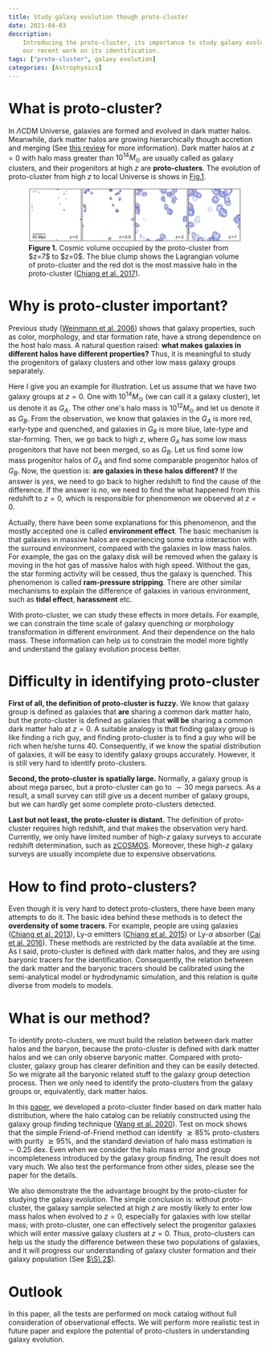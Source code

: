 ```yaml
---
title: Study galaxy evolution though proto-cluster
date: 2021-04-03
description:
    Introducing the proto-cluster, its importance to study galaxy evolution, and
    our recent work on its identification.
tags: ["proto-cluster", galaxy evolution]
categories: [Astrophysics]
---
```


# What is proto-cluster?

In $\Lambda$CDM Universe, galaxies are formed and evolved in dark matter halos.
Meanwhile, dark matter halos are growing hierarchically though accretion and
merging (See <a href="paper_review_0610031.html">this review</a> for more
information). Dark matter halos at $z=0$ with halo mass greater than
$10^{14}M_{\odot}$ are usually called as galaxy clusters, and their progenitors
at high $z$ are **proto-clusters**. The evolution of proto-cluster from high $z$
to local Universe is shows in <a href="#fig1">Fig.1</a>.

<figure id="fig1">
<img src="/blog/image/protocluster_fig1.png" width=740>
<figcaption>
<strong> Figure 1.</strong> Cosmic volume occupied by the proto-cluster from
$z=7$ to $z=0$. The blue clump shows the Lagrangian volume of proto-cluster and
the red dot is the most massive halo in the proto-cluster
(<a href="https://ui.adsabs.harvard.edu/abs/2017ApJ...844L..23C/abstract" target="_blank">Chiang et al. 2017</a>).
</figcaption>
</figure>

# Why is proto-cluster important?

Previous study
([Weinmann et al. 2006](https://ui.adsabs.harvard.edu/abs/2006MNRAS.366....2W/abstract))
shows that galaxy properties, such as color, morphology, and star formation
rate, have a strong dependence on the host halo mass. A natural question raised:
**what makes galaxies in different halos have different properties?** Thus, it
is meaningful to study the progenitors of galaxy clusters and other low mass
galaxy groups separately.

Here I give you an example for illustration. Let us assume that we have two
galaxy groups at $z=0$. One with $10^{14}M_\odot$ (we can call it a galaxy
cluster), let us denote it as $G_A$. The other one's halo mass is
$10^{12}M_\odot$ and let us denote it as $G_B$. From the observation, we know
that galaxies in the $G_A$ is more red, early-type and quenched, and galaxies in
$G_B$ is more blue, late-type and star-forming. Then, we go back to high $z$,
where $G_A$ has some low mass progenitors that have not been merged, so as
$G_B$. Let us find some low mass progenitor halos of $G_A$ and find some
comparable progenitor halos of $G_B$. Now, the question is: **are galaxies in
these halos different?** If the answer is _yes_, we need to go back to higher
redshift to find the cause of the difference. If the answer is _no_, we need to
find the what happened from this redshift to $z=0$, which is responsible for
phenomenon we observed at $z=0$.

Actually, there have been some explanations for this phenomenon, and the mostly
accepted one is called **environment effect**. The basic mechanism is that
galaxies in massive halos are experiencing some extra interaction with the
surround environment, compared with the galaxies in low mass halos. For example,
the gas on the galaxy disk will be removed when the galaxy is moving in the hot
gas of massive halos with high speed. Without the gas, the star forming activity
will be ceased, thus the galaxy is quenched. This phenomenon is called
**ram-pressure stripping**. There are other similar mechanisms to explain the
difference of galaxies in various environment, such as **tidal effect**,
**harassment** etc.

With proto-cluster, we can study these effects in more details. For example, we
can constrain the time scale of galaxy quenching or morphology transformation in
different environment. And their dependence on the halo mass. These information
can help us to constrain the model more tightly and understand the galaxy
evolution process better.

# Difficulty in identifying proto-cluster

**First of all, the definition of proto-cluster is fuzzy.** We know that galaxy
group is defined as galaxies that **are** sharing a common dark matter halo, but
the proto-cluster is defined as galaxies that **will be** sharing a common dark
matter halo at $z=0$. A suitable analogy is that finding galaxy group is like
finding a rich guy, and finding proto-cluster is to find a guy who will be rich
when he/she turns 40. Consequently, if we know the spatial distribution of
galaxies, it will be easy to identify galaxy groups accurately. However, it is
still very hard to identify proto-clusters.

**Second, the proto-cluster is spatially large.** Normally, a galaxy group is
about mega parsec, but a proto-cluster can go to $\sim 30$ mega parsecs. As a
result, a small survey can still give us a decent number of galaxy groups, but
we can hardly get some complete proto-clusters detected.

**Last but not least, the proto-cluster is distant.** The definition of
proto-cluster requires high redshift, and that makes the observation very hard.
Currently, we only have limited number of high-$z$ galaxy surveys to accurate
redshift determination, such as
[zCOSMOS](https://ui.adsabs.harvard.edu/abs/2007ApJS..172...70L/abstract).
Moreover, these high-$z$ galaxy surveys are usually incomplete due to expensive
observations.

# How to find proto-clusters?

Even though it is very hard to detect proto-clusters, there have been many
attempts to do it. The basic idea behind these methods is to detect the
**overdensity of some tracers**. For example, people are using galaxies
([Chiang et al. 2013](https://ui.adsabs.harvard.edu/abs/2013ApJ...779..127C/abstract)),
Ly-$\alpha$ emitters
([Chiang et al. 2015](https://ui.adsabs.harvard.edu/abs/2014ApJ...782L...3C/abstract))
or Ly-$\alpha$ absorber
([Cai et al. 2016](https://ui.adsabs.harvard.edu/abs/2016ApJ...833..135C/abstract)).
These methods are restricted by the data available at the time. As I said,
proto-cluster is defined with dark matter halos, and they are using baryonic
tracers for the identification. Consequently, the relation between the dark
matter and the baryonic tracers should be calibrated using the semi-analytical
model or hydrodynamic simulation, and this relation is quite diverse from models
to models.

# What is our method?

To identify proto-clusters, we must build the relation between dark matter halos
and the baryon, because the proto-cluster is defined with dark matter halos and
we can only observe baryonic matter. Compared with proto-cluster, galaxy group
has clearer definition and they can be easily detected. So we migrate all the
baryonic related stuff to the galaxy group detection process. Then we only need
to identify the proto-clusters from the galaxy groups or, equivalently, dark
matter halos.

In this <a href="/aboutme/publication">paper</a>, we developed a proto-cluster
finder based on dark matter halo distribution, where the halo catalog can be
reliably constructed using the galaxy group finding technique
([Wang et al. 2020](https://ui.adsabs.harvard.edu/abs/2020MNRAS.499...89W/abstract)).
Test on mock shows that the simple Friend-of-Friend method can identify
$\gtrsim 85\%$ proto-clusters with purity $\gtrsim 95\%$, and the standard
deviation of halo mass estimation is $\sim 0.25$ dex. Even when we consider the
halo mass error and group incompleteness introduced by the galaxy group finding,
The result does not vary much. We also test the performance from other sides,
please see the paper for the details.

We also demonstrate the the advantage brought by the proto-cluster for studying
the galaxy evolution. The simple conclusion is: without proto-cluster, the
galaxy sample selected at high $z$ are mostly likely to enter low mass halos
when evolved to $z=0$, especially for galaxies with low stellar mass; with
proto-cluster, one can effectively select the progenitor galaxies which will
enter massive galaxy clusters at $z=0$. Thus, proto-clusters can help us the
study the difference between these two populations of galaxies, and it will
progress our understanding of galaxy cluster formation and their galaxy
population (See <a href="#why-is-proto-cluster-important">$\S\,2$</a>).

# Outlook

In this paper, all the tests are performed on mock catalog without full
consideration of observational effects. We will perform more realistic test in
future paper and explore the potential of proto-clusters in understanding galaxy
evolution.
